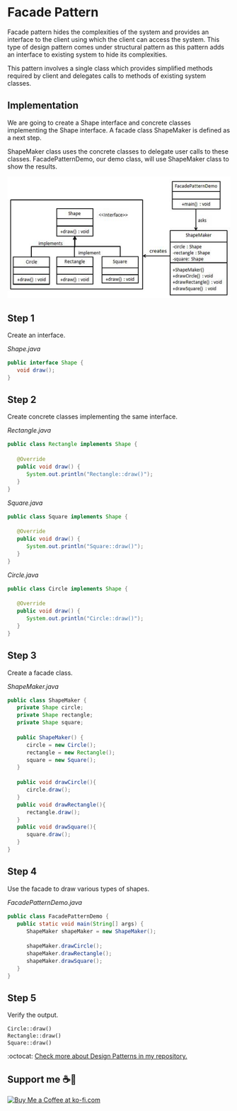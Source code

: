 # Facade Pattern

Facade pattern hides the complexities of the system and provides an interface to the client using which the client can access the system. This type of design pattern comes under structural pattern as this pattern adds an interface to existing system to hide its complexities.

This pattern involves a single class which provides simplified methods required by client and delegates calls to methods of existing system classes.

## Implementation

We are going to create a Shape interface and concrete classes implementing the Shape interface. A facade class ShapeMaker is defined as a next step.

ShapeMaker class uses the concrete classes to delegate user calls to these classes. FacadePatternDemo, our demo class, will use ShapeMaker class to show the results.

![UML Diagram](facade_pattern_uml_diagram.jpg)

## Step 1

Create an interface.

_Shape.java_

```java
public interface Shape {
   void draw();
}
```

## Step 2

Create concrete classes implementing the same interface.

_Rectangle.java_

```java
public class Rectangle implements Shape {

   @Override
   public void draw() {
      System.out.println("Rectangle::draw()");
   }
}
```

_Square.java_

```java
public class Square implements Shape {

   @Override
   public void draw() {
      System.out.println("Square::draw()");
   }
}
```

_Circle.java_

```java
public class Circle implements Shape {

   @Override
   public void draw() {
      System.out.println("Circle::draw()");
   }
}
```

## Step 3

Create a facade class.

_ShapeMaker.java_

```java
public class ShapeMaker {
   private Shape circle;
   private Shape rectangle;
   private Shape square;

   public ShapeMaker() {
      circle = new Circle();
      rectangle = new Rectangle();
      square = new Square();
   }

   public void drawCircle(){
      circle.draw();
   }
   public void drawRectangle(){
      rectangle.draw();
   }
   public void drawSquare(){
      square.draw();
   }
}
```

## Step 4

Use the facade to draw various types of shapes.

_FacadePatternDemo.java_

```java
public class FacadePatternDemo {
   public static void main(String[] args) {
      ShapeMaker shapeMaker = new ShapeMaker();

      shapeMaker.drawCircle();
      shapeMaker.drawRectangle();
      shapeMaker.drawSquare();		
   }
}
```

## Step 5

Verify the output.

```
Circle::draw()
Rectangle::draw()
Square::draw()
```

:octocat: [Check more about Design Patterns in my repository.](https://github.com/FernandoCalmet/Design-Patterns)

## Support me ☕💖

<a href='https://ko-fi.com/fernandocalmet' target='_blank'>
  <img height='36' style='border:0px;height:36px;' src='https://az743702.vo.msecnd.net/cdn/kofi3.png?v=2' border='0' alt='Buy Me a Coffee at ko-fi.com' />
</a>
